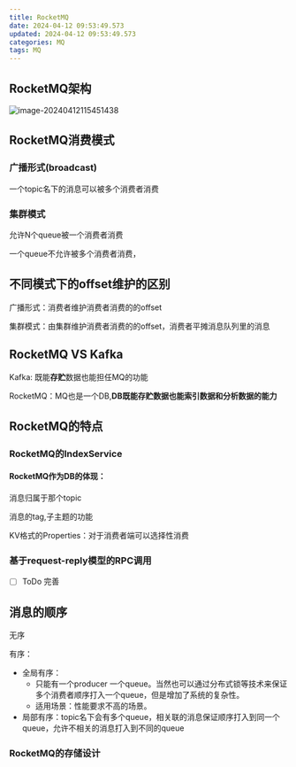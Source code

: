 ```yaml
---
title: RocketMQ
date: 2024-04-12 09:53:49.573
updated: 2024-04-12 09:53:49.573
categories: MQ
tags: MQ
---
```


## RocketMQ架构

![image-20240412115451438](https://imgs.iwhy.dev/2024/04/db29f6dc2e883b0ab5d6a34319079555.png)

## RocketMQ消费模式

### 广播形式(broadcast)

一个topic名下的消息可以被多个消费者消费

### 集群模式

允许N个queue被一个消费者消费

一个queue不允许被多个消费者消费，

## 不同模式下的offset维护的区别

广播形式：消费者维护消费者消费的的offset

集群模式：由集群维护消费者消费的的offset，消费者平摊消息队列里的消息

## RocketMQ VS Kafka

Kafka: 既能**存贮**数据也能担任MQ的功能

RocketMQ：MQ也是一个DB,**DB既能存贮数据也能索引数据和分析数据的能力**

## RocketMQ的特点

### RocketMQ的IndexService

#### RocketMQ作为DB的体现：

消息归属于那个topic

消息的tag,子主题的功能

KV格式的Properties：对于消费者端可以选择性消费

### 基于request-reply模型的RPC调用

- [ ] ToDo 完善

## 消息的顺序

无序

有序：

- 全局有序：
  - 只能有一个producer 一个queue。当然也可以通过分布式锁等技术来保证多个消费者顺序打入一个queue，但是增加了系统的复杂性。
  - 适用场景：性能要求不高的场景。
- 局部有序：topic名下会有多个queue，相关联的消息保证顺序打入到同一个queue，允许不相关的消息打入到不同的queue

### RocketMQ的存储设计

